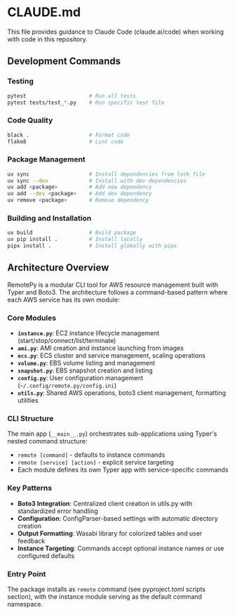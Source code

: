 # CLAUDE.md

This file provides guidance to Claude Code (claude.ai/code) when working with code in this repository.

## Development Commands

### Testing
```bash
pytest                    # Run all tests
pytest tests/test_*.py    # Run specific test file
```

### Code Quality
```bash
black .                   # Format code
flake8                    # Lint code
```

### Package Management
```bash
uv sync                   # Install dependencies from lock file
uv sync --dev             # Install with dev dependencies
uv add <package>          # Add new dependency
uv add --dev <package>    # Add dev dependency
uv remove <package>       # Remove dependency
```

### Building and Installation
```bash
uv build                  # Build package
uv pip install .          # Install locally
pipx install .            # Install globally with pipx
```

## Architecture Overview

RemotePy is a modular CLI tool for AWS resource management built with Typer and Boto3. The architecture follows a command-based pattern where each AWS service has its own module:

### Core Modules
- **`instance.py`**: EC2 instance lifecycle management (start/stop/connect/list/terminate)
- **`ami.py`**: AMI creation and instance launching from images
- **`ecs.py`**: ECS cluster and service management, scaling operations
- **`volume.py`**: EBS volume listing and management
- **`snapshot.py`**: EBS snapshot creation and listing
- **`config.py`**: User configuration management (`~/.config/remote.py/config.ini`)
- **`utils.py`**: Shared AWS operations, boto3 client management, formatting utilities

### CLI Structure
The main app (`__main__.py`) orchestrates sub-applications using Typer's nested command structure:
- `remote [command]` - defaults to instance commands
- `remote [service] [action]` - explicit service targeting
- Each module defines its own Typer app with service-specific commands

### Key Patterns
- **Boto3 Integration**: Centralized client creation in utils.py with standardized error handling
- **Configuration**: ConfigParser-based settings with automatic directory creation
- **Output Formatting**: Wasabi library for colorized tables and user feedback
- **Instance Targeting**: Commands accept optional instance names or use configured defaults

### Entry Point
The package installs as `remote` command (see pyproject.toml scripts section), with the instance module serving as the default command namespace.
